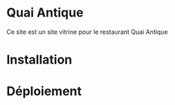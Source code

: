 # Quai Antique
Ce site est un site vitrine pour le restaurant Quai Antique

# Installation

# Déploiement